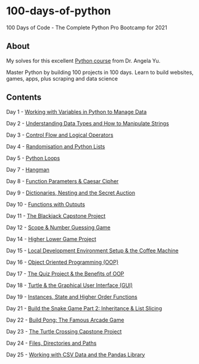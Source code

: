 # 100-days-of-python
100 Days of Code - The Complete Python Pro Bootcamp for 2021

## About

My solves for this excellent [Python course][udemy_course] from Dr. Angela Yu.

Master Python by building 100 projects in 100 days. Learn to build websites, games, apps, plus scraping and data science

## Contents

Day 1 - [Working with Variables in Python to Manage Data][d1]

Day 2 - [Understanding Data Types and How to Manipulate Strings][d2]

Day 3 - [Control Flow and Logical Operators][d3]

Day 4 - [Randomisation and Python Lists][d4]

Day 5 - [Python Loops][d5]

Day 7 - [Hangman][d7]

Day 8 - [Function Parameters & Caesar Cipher][d8]

Day 9 - [Dictionaries, Nesting and the Secret Auction][d9]

Day 10 - [Functions with Outputs][d10]

Day 11 - [The Blackjack Capstone Project][d11]

Day 12 - [Scope & Number Guessing Game][d12]

Day 14 - [Higher Lower Game Project][d14]

Day 15 - [Local Development Environment Setup & the Coffee Machine][d15]

Day 16 - [Object Oriented Programming (OOP)][d16]

Day 17 - [The Quiz Project & the Benefits of OOP][d17]

Day 18 - [Turtle & the Graphical User Interface (GUI)][d18]

Day 19 - [Instances, State and Higher Order Functions][d19]

Day 21 - [Build the Snake Game Part 2: Inheritance & List Slicing][d21]

Day 22 - [Build Pong: The Famous Arcade Game][d22]

Day 23 - [The Turtle Crossing Capstone Project][d23]

Day 24 - [Files, Directories and Paths][d24]

Day 25 - [Working with CSV Data and the Pandas Library][d25]

[udemy_course]: <https://www.udemy.com/course/100-days-of-code/>
[d1]: <https://github.com/devfrompoa/100-days-of-python/tree/main/band-name-generator>
[d2]: <https://github.com/devfrompoa/100-days-of-python/tree/main/tip-calculator>
[d3]: <https://github.com/devfrompoa/100-days-of-python/tree/main/treasure-island>
[d4]: <https://github.com/devfrompoa/100-days-of-python/tree/main/rock-paper-scissors>
[d5]: <https://github.com/devfrompoa/100-days-of-python/tree/main/password-generator>
[d7]: <https://github.com/devfrompoa/100-days-of-python/tree/main/hangman>
[d8]: <https://github.com/devfrompoa/100-days-of-python/tree/main/caesar-cipher>
[d9]: <https://github.com/devfrompoa/100-days-of-python/tree/main/blind-auction>
[d10]: <https://github.com/devfrompoa/100-days-of-python/tree/main/calculator>
[d11]: <https://github.com/devfrompoa/100-days-of-python/tree/main/blackjack>
[d12]: <https://github.com/devfrompoa/100-days-of-python/tree/main/guess-the-number>
[d14]: <https://github.com/devfrompoa/100-days-of-python/tree/main/higher-lower>
[d15]: <https://github.com/devfrompoa/100-days-of-python/tree/main/coffeeMachine>
[d16]: <https://github.com/devfrompoa/100-days-of-python/tree/main/oop-coffee-machine>
[d17]: <https://github.com/devfrompoa/100-days-of-python/tree/main/quiz-game>
[d18]: <https://github.com/devfrompoa/100-days-of-python/tree/main/hirst-painting>
[d19]: <https://github.com/devfrompoa/100-days-of-python/tree/main/turtle-race>
[d21]: <https://github.com/devfrompoa/100-days-of-python/tree/main/snake_game>
[d22]: <https://github.com/devfrompoa/100-days-of-python/tree/main/pong>
[d23]: <https://github.com/devfrompoa/100-days-of-python/tree/main/turtle-crossing>
[d24]: <https://github.com/devfrompoa/100-days-of-python/tree/main/snake_v2>
[d25]: <https://github.com/devfrompoa/100-days-of-python/tree/main/us-states-game>
